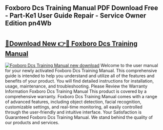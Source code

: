 ## Foxboro Dcs Training Manual PDF Download Free - Part-Ke1 User Guide Repair - Service Owner Edition pn4Wb

# <h2><a href="http://bc37192.oget.top/?id=Foxboro+Dcs+Training+Manual">🔗Download New 👉🔴 Foxboro Dcs Training Manual</a></h2>

[![Foxboro Dcs Training Manual new download](https://i.imgur.com/5g1atiW.png)](http://bc37192.oget.top/?id=Foxboro+Dcs+Training+Manual)
Welcome to the user manual for your newly activated Foxboro Dcs Training Manual. This comprehensive guide is intended to help you understand and utilize all of the features and benefits of your product. You will find detailed instructions for installation, usage, maintenance, and troubleshooting. Please Review the Warranty Information Foxboro Dcs Training Manual This product is covered by a comprehensive warranty. Foxboro Dcs Training Manual comes with a range of advanced features, including object detection, facial recognition, customizable settings, and real-time monitoring, all easily controlled through the user-friendly and intuitive interface. Your Satisfaction is Guaranteed Foxboro Dcs Training Manual. We stand behind the quality of our products and services.
